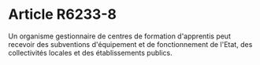 # Article R6233-8

  
Un organisme gestionnaire de centres de formation d'apprentis peut recevoir des subventions d'équipement et de fonctionnement de l'Etat, des collectivités locales et des établissements publics.
